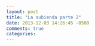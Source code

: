 ```yaml
---
layout: post
title: "La subienda parte 2"
date: 2013-12-03 14:26:45 -0500
comments: true
categories: 
---
```

